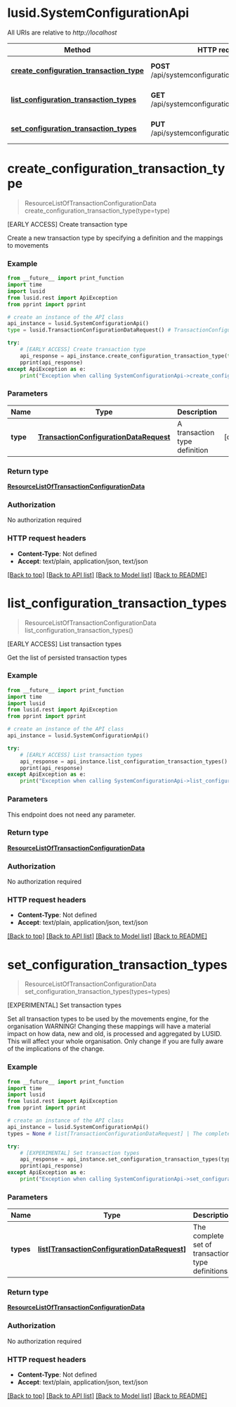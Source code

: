 # lusid.SystemConfigurationApi

All URIs are relative to *http://localhost*

Method | HTTP request | Description
------------- | ------------- | -------------
[**create_configuration_transaction_type**](SystemConfigurationApi.md#create_configuration_transaction_type) | **POST** /api/systemconfiguration/transactiontypes | [EARLY ACCESS] Create transaction type
[**list_configuration_transaction_types**](SystemConfigurationApi.md#list_configuration_transaction_types) | **GET** /api/systemconfiguration/transactiontypes | [EARLY ACCESS] List transaction types
[**set_configuration_transaction_types**](SystemConfigurationApi.md#set_configuration_transaction_types) | **PUT** /api/systemconfiguration/transactiontypes | [EXPERIMENTAL] Set transaction types


# **create_configuration_transaction_type**
> ResourceListOfTransactionConfigurationData create_configuration_transaction_type(type=type)

[EARLY ACCESS] Create transaction type

Create a new transaction type by specifying a definition and the mappings to movements

### Example

```python
from __future__ import print_function
import time
import lusid
from lusid.rest import ApiException
from pprint import pprint

# create an instance of the API class
api_instance = lusid.SystemConfigurationApi()
type = lusid.TransactionConfigurationDataRequest() # TransactionConfigurationDataRequest | A transaction type definition (optional)

try:
    # [EARLY ACCESS] Create transaction type
    api_response = api_instance.create_configuration_transaction_type(type=type)
    pprint(api_response)
except ApiException as e:
    print("Exception when calling SystemConfigurationApi->create_configuration_transaction_type: %s\n" % e)
```

### Parameters

Name | Type | Description  | Notes
------------- | ------------- | ------------- | -------------
 **type** | [**TransactionConfigurationDataRequest**](TransactionConfigurationDataRequest.md)| A transaction type definition | [optional] 

### Return type

[**ResourceListOfTransactionConfigurationData**](ResourceListOfTransactionConfigurationData.md)

### Authorization

No authorization required

### HTTP request headers

 - **Content-Type**: Not defined
 - **Accept**: text/plain, application/json, text/json

[[Back to top]](#) [[Back to API list]](../README.md#documentation-for-api-endpoints) [[Back to Model list]](../README.md#documentation-for-models) [[Back to README]](../README.md)

# **list_configuration_transaction_types**
> ResourceListOfTransactionConfigurationData list_configuration_transaction_types()

[EARLY ACCESS] List transaction types

Get the list of persisted transaction types

### Example

```python
from __future__ import print_function
import time
import lusid
from lusid.rest import ApiException
from pprint import pprint

# create an instance of the API class
api_instance = lusid.SystemConfigurationApi()

try:
    # [EARLY ACCESS] List transaction types
    api_response = api_instance.list_configuration_transaction_types()
    pprint(api_response)
except ApiException as e:
    print("Exception when calling SystemConfigurationApi->list_configuration_transaction_types: %s\n" % e)
```

### Parameters
This endpoint does not need any parameter.

### Return type

[**ResourceListOfTransactionConfigurationData**](ResourceListOfTransactionConfigurationData.md)

### Authorization

No authorization required

### HTTP request headers

 - **Content-Type**: Not defined
 - **Accept**: text/plain, application/json, text/json

[[Back to top]](#) [[Back to API list]](../README.md#documentation-for-api-endpoints) [[Back to Model list]](../README.md#documentation-for-models) [[Back to README]](../README.md)

# **set_configuration_transaction_types**
> ResourceListOfTransactionConfigurationData set_configuration_transaction_types(types=types)

[EXPERIMENTAL] Set transaction types

Set all transaction types to be used by the movements engine, for the organisation                WARNING! Changing these mappings will have a material impact on how data, new and old, is processed and aggregated by LUSID. This will affect your whole organisation. Only change if you are fully aware of the implications of the change.

### Example

```python
from __future__ import print_function
import time
import lusid
from lusid.rest import ApiException
from pprint import pprint

# create an instance of the API class
api_instance = lusid.SystemConfigurationApi()
types = None # list[TransactionConfigurationDataRequest] | The complete set of transaction type definitions (optional)

try:
    # [EXPERIMENTAL] Set transaction types
    api_response = api_instance.set_configuration_transaction_types(types=types)
    pprint(api_response)
except ApiException as e:
    print("Exception when calling SystemConfigurationApi->set_configuration_transaction_types: %s\n" % e)
```

### Parameters

Name | Type | Description  | Notes
------------- | ------------- | ------------- | -------------
 **types** | [**list[TransactionConfigurationDataRequest]**](list.md)| The complete set of transaction type definitions | [optional] 

### Return type

[**ResourceListOfTransactionConfigurationData**](ResourceListOfTransactionConfigurationData.md)

### Authorization

No authorization required

### HTTP request headers

 - **Content-Type**: Not defined
 - **Accept**: text/plain, application/json, text/json

[[Back to top]](#) [[Back to API list]](../README.md#documentation-for-api-endpoints) [[Back to Model list]](../README.md#documentation-for-models) [[Back to README]](../README.md)


